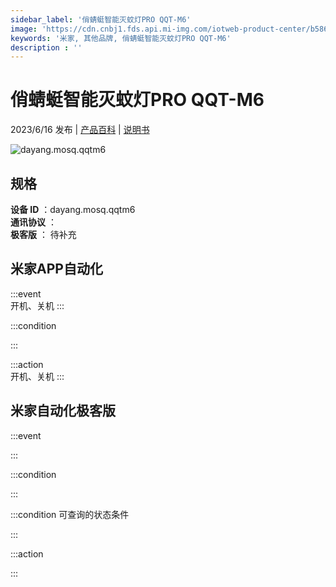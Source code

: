 ```yaml
---
sidebar_label: '俏蜻蜓智能灭蚊灯PRO QQT-M6'
image: 'https://cdn.cnbj1.fds.api.mi-img.com/iotweb-product-center/b58671c38b457e0882b1cb903f8ee7fe_1686029705006.png?GalaxyAccessKeyId=AKVGLQWBOVIRQ3XLEW&Expires=9223372036854775807&Signature=eNnCDP6lUmXSdrJE3MSA2oXC5os='
keywords: '米家, 其他品牌, 俏蜻蜓智能灭蚊灯PRO QQT-M6'
description : ''
---
```

# 俏蜻蜓智能灭蚊灯PRO QQT-M6

2023/6/16 发布 | [产品百科](https://home.mi.com/webapp/content/baike/product/index.html?model=dayang.mosq.qqtm6/) | [说明书](https://home.mi.com/views/introduction.html?model=dayang.mosq.qqtm6&region=cn)

![dayang.mosq.qqtm6](https://cdn.cnbj1.fds.api.mi-img.com/iotweb-product-center/b58671c38b457e0882b1cb903f8ee7fe_1686029705006.png?GalaxyAccessKeyId=AKVGLQWBOVIRQ3XLEW&Expires=9223372036854775807&Signature=eNnCDP6lUmXSdrJE3MSA2oXC5os=)

## 规格  
> 
**设备 ID** ：dayang.mosq.qqtm6  
**通讯协议** ：  
**极客版**  ： 待补充 


## 米家APP自动化  

:::event  
开机、关机
:::

:::condition  

:::

:::action   
开机、关机
:::

## 米家自动化极客版  

:::event  

:::

:::condition  

:::

:::condition 可查询的状态条件  

:::

:::action  

:::

        
